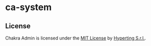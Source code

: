 # ca-system

## License

Chakra Admin is licensed under the [MIT License](https://github.com/Hyperting/hypertheme-editor/blob/main/LICENSE) by [Hyperting S.r.l.](https://hyperting.com).
